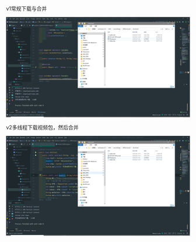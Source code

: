 v1常规下载与合并

![image-20200906180842271](BiliTool.assets/image-20200906180842271.png)

v2多线程下载视频包，然后合并

![image-20200906181147732](BiliTool.assets/image-20200906181147732.png)